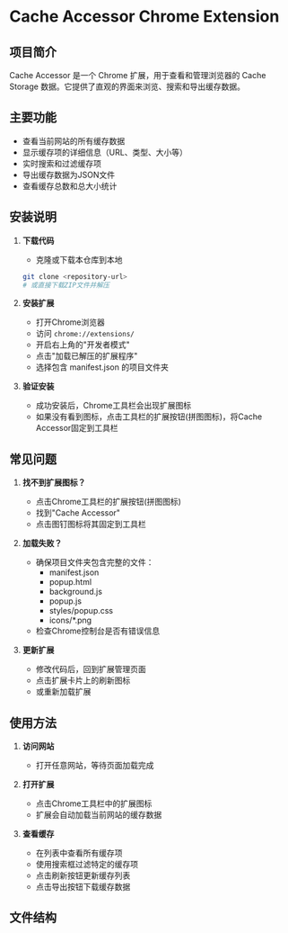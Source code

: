 # Cache Accessor Chrome Extension

## 项目简介
Cache Accessor 是一个 Chrome 扩展，用于查看和管理浏览器的 Cache Storage 数据。它提供了直观的界面来浏览、搜索和导出缓存数据。

## 主要功能
- 查看当前网站的所有缓存数据
- 显示缓存项的详细信息（URL、类型、大小等）
- 实时搜索和过滤缓存项
- 导出缓存数据为JSON文件
- 查看缓存总数和总大小统计

## 安装说明
1. **下载代码**
   - 克隆或下载本仓库到本地

   ```bash
   git clone <repository-url>
   # 或直接下载ZIP文件并解压
   ```

2. **安装扩展**
   - 打开Chrome浏览器
   - 访问 `chrome://extensions/`
   - 开启右上角的"开发者模式"
   - 点击"加载已解压的扩展程序"
   - 选择包含 manifest.json 的项目文件夹

3. **验证安装**
   - 成功安装后，Chrome工具栏会出现扩展图标
   - 如果没有看到图标，点击工具栏的扩展按钮(拼图图标)，将Cache Accessor固定到工具栏

## 常见问题
1. **找不到扩展图标？**
   - 点击Chrome工具栏的扩展按钮(拼图图标)
   - 找到"Cache Accessor"
   - 点击图钉图标将其固定到工具栏

2. **加载失败？**
   - 确保项目文件夹包含完整的文件：
     - manifest.json
     - popup.html
     - background.js
     - popup.js
     - styles/popup.css
     - icons/*.png
   - 检查Chrome控制台是否有错误信息

3. **更新扩展**
   - 修改代码后，回到扩展管理页面
   - 点击扩展卡片上的刷新图标
   - 或重新加载扩展

## 使用方法
1. **访问网站**
   - 打开任意网站，等待页面加载完成

2. **打开扩展**
   - 点击Chrome工具栏中的扩展图标
   - 扩展会自动加载当前网站的缓存数据

3. **查看缓存**
   - 在列表中查看所有缓存项
   - 使用搜索框过滤特定的缓存项
   - 点击刷新按钮更新缓存列表
   - 点击导出按钮下载缓存数据

## 文件结构